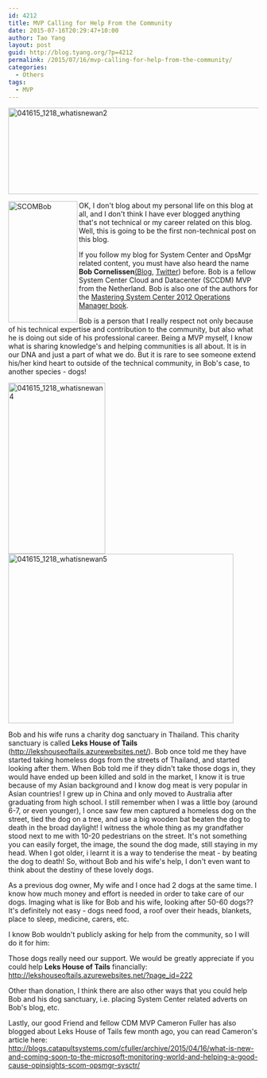 ```yaml
---
id: 4212
title: MVP Calling for Help From the Community
date: 2015-07-16T20:29:47+10:00
author: Tao Yang
layout: post
guid: http://blog.tyang.org/?p=4212
permalink: /2015/07/16/mvp-calling-for-help-from-the-community/
categories:
  - Others
tags:
  - MVP
---
```

<a href="http://blog.tyang.org/wp-content/uploads/2015/07/041615_1218_whatisnewan2.png"><img style="background-image: none; padding-top: 0px; padding-left: 0px; display: inline; padding-right: 0px; border: 0px;" title="041615_1218_whatisnewan2" src="http://blog.tyang.org/wp-content/uploads/2015/07/041615_1218_whatisnewan2_thumb.png" alt="041615_1218_whatisnewan2" width="685" height="174" border="0" /></a>

<a href="http://blog.tyang.org/wp-content/uploads/2015/07/bob.jpg"><img style="background-image: none; float: left; padding-top: 0px; padding-left: 0px; display: inline; padding-right: 0px; border: 0px;" title="SCOMBob" src="http://blog.tyang.org/wp-content/uploads/2015/07/bob_thumb.jpg" alt="SCOMBob" width="139" height="244" align="left" border="0" /></a>OK, I don't blog about my personal life on this blog at all, and I don't think I have ever blogged anything that's not technical or my career related on this blog. Well, this is going to be the first non-technical post on this blog.

If you follow my blog for System Center and OpsMgr related content, you must have also heard the name <strong>Bob Cornelissen</strong><a href="http://www.bictt.com/blogs/bictt.php" target="_blank">(Blog</a>, <a href="https://twitter.com/Bob_Cornelissen" target="_blank">Twitter</a>) before. Bob is a fellow System Center Cloud and Datacenter (SCCDM) MVP from the Netherland. Bob is also one of the authors for the <a href="http://www.amazon.com/Mastering-System-Center-Operations-Manager/dp/1118128990" target="_blank">Mastering System Center 2012 Operations Manager book</a>.

Bob is a person that I really respect not only because of his technical expertise and contribution to the community, but also what he is doing out side of his professional career. Being a MVP myself, I know what is sharing knowledge's and helping communities is all about. It is in our DNA and just a part of what we do. But it is rare to see someone extend his/her kind heart to outside of the technical community, in Bob's case, to another species - dogs!

<a href="http://blog.tyang.org/wp-content/uploads/2015/07/041615_1218_whatisnewan4.jpg"><img style="background-image: none; padding-top: 0px; padding-left: 0px; display: inline; padding-right: 0px; border: 0px;" title="041615_1218_whatisnewan4" src="http://blog.tyang.org/wp-content/uploads/2015/07/041615_1218_whatisnewan4_thumb.jpg" alt="041615_1218_whatisnewan4" width="195" height="344" border="0" /></a><a href="http://blog.tyang.org/wp-content/uploads/2015/07/041615_1218_whatisnewan5.jpg"><img style="background-image: none; padding-top: 0px; padding-left: 0px; display: inline; padding-right: 0px; border: 0px;" title="041615_1218_whatisnewan5" src="http://blog.tyang.org/wp-content/uploads/2015/07/041615_1218_whatisnewan5_thumb.jpg" alt="041615_1218_whatisnewan5" width="453" height="341" border="0" /></a>

Bob and his wife runs a charity dog sanctuary in Thailand. This charity sanctuary is called <strong>Leks House of Tails</strong> (<a title="http://lekshouseoftails.azurewebsites.net/" href="http://lekshouseoftails.azurewebsites.net/">http://lekshouseoftails.azurewebsites.net/</a>). Bob once told me they have started taking homeless dogs from the streets of Thailand, and started looking after them. When Bob told me if they didn't take those dogs in, they would have ended up been killed and sold in the market, I know it is true because of my Asian background and I know dog meat is very popular in Asian countries! I grew up in China and only moved to Australia after graduating from high school. I still remember when I was a little boy (around 6-7, or even younger), I once saw few men captured a homeless dog on the street, tied the dog on a tree, and use a big wooden bat beaten the dog to death in the broad daylight! I witness the whole thing as my grandfather stood next to me with 10-20 pedestrians on the street. It's not something you can easily forget, the image, the sound the dog made, still staying in my head. When I got older, i learnt it is a way to tenderise the meat - by beating the dog to death! So, without Bob and his wife's help, I don't even want to think about the destiny of these lovely dogs.

As a previous dog owner, My wife and I once had 2 dogs at the same time. I know how much money and effort is needed in order to take care of our dogs. Imaging what is like for Bob and his wife, looking after 50-60 dogs??  It's definitely not easy - dogs need food, a roof over their heads, blankets, place to sleep, medicine, carers, etc.

I know Bob wouldn't publicly asking for help from the community, so I will do it for him:

Those dogs really need our support. We would be greatly appreciate if you could help <strong>Leks House of Tails</strong> financially: <a title="http://lekshouseoftails.azurewebsites.net/?page_id=222" href="http://lekshouseoftails.azurewebsites.net/?page_id=222">http://lekshouseoftails.azurewebsites.net/?page_id=222</a>

Other than donation, I think there are also other ways that you could help Bob and his dog sanctuary, i.e. placing System Center related adverts on Bob's blog, etc.

Lastly, our good Friend and fellow CDM MVP Cameron Fuller has also blogged about Leks House of Tails few month ago, you can read Cameron's article here: <a title="http://blogs.catapultsystems.com/cfuller/archive/2015/04/16/what-is-new-and-coming-soon-to-the-microsoft-monitoring-world-and-helping-a-good-cause-opinsights-scom-opsmgr-sysctr/" href="http://blogs.catapultsystems.com/cfuller/archive/2015/04/16/what-is-new-and-coming-soon-to-the-microsoft-monitoring-world-and-helping-a-good-cause-opinsights-scom-opsmgr-sysctr/">http://blogs.catapultsystems.com/cfuller/archive/2015/04/16/what-is-new-and-coming-soon-to-the-microsoft-monitoring-world-and-helping-a-good-cause-opinsights-scom-opsmgr-sysctr/</a>